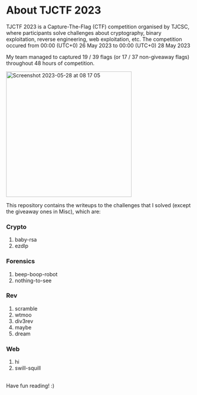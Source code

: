 # About TJCTF 2023

TJCTF 2023 is a Capture-The-Flag (CTF) competition organised by TJCSC, where participants solve challenges about cryptography, binary exploitation, reverse engineering, web exploitation, etc. 
The competition occured from 00:00 (UTC+0) 26 May 2023 to 00:00 (UTC+0) 28 May 2023<br/>

My team managed to captured 19 / 39 flags (or 17 / 37 non-giveaway flags) throughout 48 hours of competition.<br/>

<img width="340" alt="Screenshot 2023-05-28 at 08 17 05" src="https://github.com/hollowcrust/TJCTF-2023/assets/72879387/78548615-67c0-4781-b711-531a31f00bef"><br/>

This repository contains the writeups to the challenges that I solved (except the giveaway ones in Misc), which are:<br/>

### Crypto
  1. baby-rsa
  2. ezdlp

### Forensics
  1. beep-boop-robot
  2. nothing-to-see

### Rev
  1. scramble
  2. wtmoo
  3. div3rev
  4. maybe
  5. dream

### Web
  1. hi
  2. swill-squill
<br/>
Have fun reading! :)
